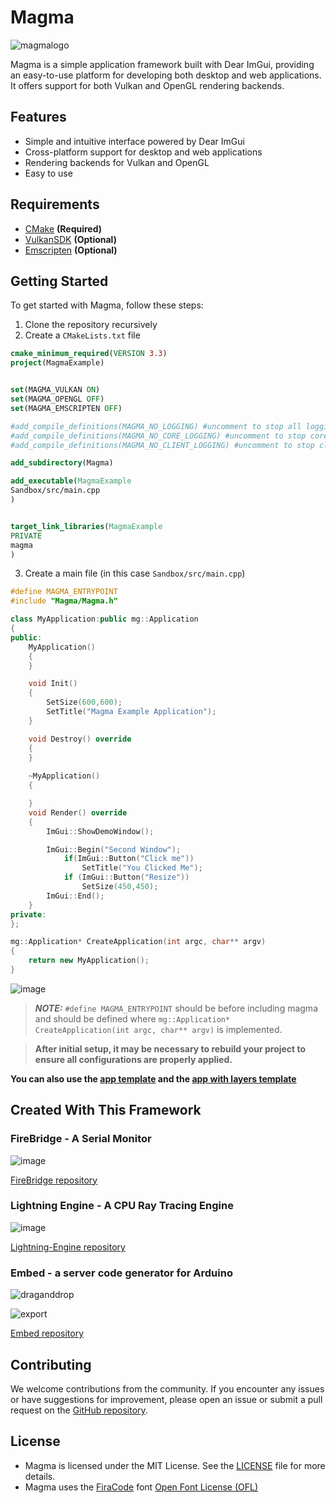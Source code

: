 # Magma

![magmalogo](https://github.com/Byte-White/Magma/assets/51212450/23f7754f-b537-4ba1-b557-f4012e79ce42)

Magma is a simple application framework built with Dear ImGui, providing an easy-to-use platform for developing both desktop and web applications. It offers support for both Vulkan and OpenGL rendering backends.

## Features

- Simple and intuitive interface powered by Dear ImGui
- Cross-platform support for desktop and web applications
- Rendering backends for Vulkan and OpenGL
- Easy to use

## Requirements
* [CMake](https://cmake.org/download/) **(Required)**
* [VulkanSDK](https://vulkan.lunarg.com/sdk/home) **(Optional)**
* [Emscripten](https://emscripten.org/docs/getting_started/downloads.html) **(Optional)** 

## Getting Started

To get started with Magma, follow these steps:

1. Clone the repository recursively
2. Create a `CMakeLists.txt` file
```CMake
cmake_minimum_required(VERSION 3.3)
project(MagmaExample)


set(MAGMA_VULKAN ON)
set(MAGMA_OPENGL OFF)
set(MAGMA_EMSCRIPTEN OFF)

#add_compile_definitions(MAGMA_NO_LOGGING) #uncomment to stop all logging
#add_compile_definitions(MAGMA_NO_CORE_LOGGING) #uncomment to stop core logging
#add_compile_definitions(MAGMA_NO_CLIENT_LOGGING) #uncomment to stop client logging

add_subdirectory(Magma)

add_executable(MagmaExample 
Sandbox/src/main.cpp
)


target_link_libraries(MagmaExample
PRIVATE
magma
)
```
3. Create a main file (in this case `Sandbox/src/main.cpp`)

```c++
#define MAGMA_ENTRYPOINT
#include "Magma/Magma.h"

class MyApplication:public mg::Application
{
public:
	MyApplication()
	{
	}

	void Init()
	{
 		SetSize(600,600);
		SetTitle("Magma Example Application");
	}

	void Destroy() override
	{
	}
	
	~MyApplication()
	{

	}
	void Render() override
	{
		ImGui::ShowDemoWindow();

		ImGui::Begin("Second Window");
			if(ImGui::Button("Click me"))
				SetTitle("You Clicked Me");
			if (ImGui::Button("Resize"))
				SetSize(450,450);
		ImGui::End();
	}
private:
};

mg::Application* CreateApplication(int argc, char** argv)
{
	return new MyApplication();
}
```
![image](https://github.com/Byte-White/Magma/assets/51212450/d3fc7b5d-dbf9-4330-aed0-8be3133a15b2)

> **_NOTE:_**  `#define MAGMA_ENTRYPOINT` should be before including magma and should be defined where `mg::Application* CreateApplication(int argc, char** argv)` is implemented.

> **After initial setup, it may be necessary to rebuild your project to ensure all configurations are properly applied.**

**You can also use the [app template](https://github.com/Byte-White/Magma-Template) and the [app with layers template](https://github.com/Byte-White/Magma-Layers-Template)**

## Created With This Framework

### FireBridge - A Serial Monitor

![image](https://github.com/Byte-White/Magma/assets/51212450/58738d9f-afb1-4dde-b7f9-382b924e5973)

[FireBridge repository](https://github.com/Byte-White/FireBridge)

### Lightning Engine - A CPU Ray Tracing Engine

![image](https://github.com/Byte-White/Lightning-Engine/assets/51212450/2691336d-6bd5-477f-ad7f-63c51a1775b4)

[Lightning-Engine repository](https://github.com/Byte-White/Lightning-Engine)

### Embed - a server code generator for Arduino

![draganddrop](https://github.com/Byte-White/Embed/assets/51212450/22e453ed-a5a3-4da1-8168-1f0e426f2645)

![export](https://github.com/Byte-White/Embed/assets/51212450/99567722-64e1-4516-85b3-978746726085)

[Embed repository](https://github.com/Byte-White/Embed)


## Contributing

We welcome contributions from the community. If you encounter any issues or have suggestions for improvement, please open an issue or submit a pull request on the [GitHub repository](https://github.com/Byte-White/Magma).

## License

- Magma is licensed under the MIT License. See the [LICENSE](https://github.com/Byte-White/Magma/LICENSE) file for more details.
- Magma uses the [FiraCode](https://fonts.google.com/specimen/Fira+Code) font [Open Font License (OFL)](https://openfontlicense.org/)
